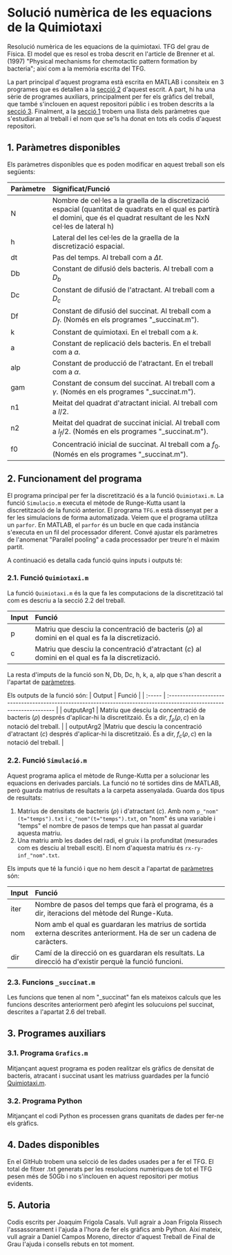 # Solució numèrica de les equacions de la Quimiotaxi
 Resolució numèrica de les equacions de la quimiotaxi. TFG del grau de Física. El model que es resol es troba descrit en l'article de Brenner et al. (1997) "Physical mechanisms for chemotactic pattern formation by bacteria"; així com a la memòria escrita del TFG.

 La part principal d'aquest programa està escrita en MATLAB i consiteix en 3 programes que es detallen a la [secció 2](#2-funcionament-del-programa) d'aquest escrit. A part, hi ha una sèrie de programes auxiliars, principalment per fer els gràfics del treball, que també s'inclouen en aquest repositori públic i es troben descrits a la [secció 3](#3-programes-auxiliars). Finalment, a la [secció 1](#1-paràmetres-disponibles) trobem una llista dels paràmetres que s'estudiaran al treball i el nom que se'ls ha donat en tots els codis d'aquest repositori.

## 1. Paràmetres disponibles
Els paràmetres disponibles que es poden modificar en aquest treball son els següents:

| Paràmetre | Significat/Funció |
|:----------|:----------------- |
|N | Nombre de cel·les a la graella de la discretizació espacial (quantitat de quadrats en el qual es partirà el domini, que és el quadrat resultant de les NxN cel·les de lateral h)|
| h | Lateral del les cel·les de la graella de la discretizació espacial. |
| dt | Pas del temps. Al treball com a $\Delta t$.
| Db | Constant de difusió dels bacteris. Al treball com a $D_b$ |
| Dc | Constant de difusió de l'atractant. Al treball com a $D_c$ |
| Df | Constant de difusió del succinat. Al treball com a $D_f$. (Només en els programes "_succinat.m"). |
| k | Constant de quimiotaxi. En el treball com a $k$. |
| a | Constant de replicació dels bacteris. En el treball com a $a$. |
| alp | Constant de producció de l'atractant. En el treball com a $\alpha$. |
| gam | Constant de consum del succinat. Al treball com a $\gamma$. (Només en els programes "_succinat.m"). |
| n1 | Meitat del quadrat d'atractant inicial. Al treball com a $l/2$. |
| n2 | Meitat del quadrat de succinat inicial. Al treball com a $l_f/2$. (Només en els programes "_succinat.m"). |
| f0 | Concentració inicial de succinat. Al treball com a $f_0$. (Només en els programes "_succinat.m").


## 2. Funcionament del programa
El programa principal per fer la discretització és a la funció `Quimiotaxi.m`. La funció `Simulacio.m` executa el mètode de Runge-Kutta usant la discretització de la funció anterior. El programa `TFG.m` està dissenyat per a fer les simulacions de forma automatizada. Veiem que el programa utilitza un `parfor`. En MATLAB, el `parfor` és un bucle en que cada instància s'executa en un fil del processador diferent. Convé ajustar els paràmetres de l'anomenat "Parallel pooling" a cada processador per treure'n el màxim partit.

A continuació es detalla cada funció quins inputs i outputs té:



### 2.1. Funció `Quimiotaxi.m`
La funció `Quimiotaxi.m` és la que fa les computacions de la discretització tal com es descriu a la secció 2.2 del treball. 


| Input | Funció                                                                                                               |
| :----- | :------------------------------------------------------------------------------------------------------------------- |
| p | Matriu que desciu la concentració de bacteris ($\rho$) al domini en el qual es fa la discretizació.   |
| c | Matriu que desciu la concentració d'atractant ($c$) al domini en el qual es fa la discretizació. |

La resta d'imputs de la funció son N, Db, Dc, h, k, a, alp que s'han descrit a l'apartat de [paràmetres](#1-paràmetres-disponibles).

Els outputs de la funció són:
| Output | Funció                                                                                                               |
| :----- | :------------------------------------------------------------------------------------------------------------------- |
| outputArg1 | Matriu que desciu la concentració de bacteris ($\rho$) després d'aplicar-hi la discretitzaió. És a dir, $f_\rho(\rho,c)$ en la notació del treball. |
| outputArg2 |Matriu que desciu la concentració d'atractant ($c$) després d'aplicar-hi la discretitzaió. És a dir, $f_c(\rho,c)$ en la notació del treball.  |

### 2.2. Funció `Simulació.m`
Aquest programa aplica el mètode de Runge-Kutta per a solucionar les equacions en derivades parcials. La funció no té sortides dins de MATLAB, però guarda matrius de resultats a la carpeta assenyalada. Guarda dos tipus de resultats:

1. Matrius de densitats de bacteris ($\rho$) i d'atractant ($c$). Amb nom `p_"nom"(t="temps").txt` i `c_"nom"(t="temps").txt`, on "nom" és una variable i "temps" el nombre de pasos de temps que han passat al guardar aquesta matriu.
2. Una matriu amb les dades del radi, el gruix i la profunditat (mesurades com es desciu al treball escit). El nom d'aquesta matriu és `rx-ry-inf_"nom".txt`.

Els imputs que té la funció i que no hem descit a l'apartat de [paràmetres](#1-paràmetres-disponibles) són:

| Input | Funció                                                                                                               |
| :----- | :------------------------------------------------------------------------------------------------------------------- |
| iter | Nombre de pasos del temps que farà el programa, és a dir, iteracions del mètode del Runge-Kuta. | 
| nom | Nom amb el qual es guardaran les matrius de sortida externa descrites anteriorment. Ha de ser un cadena de caràcters. |
| dir | Camí de la direcció on es guardaran els resultats. La direcció ha d'existir perquè la funció funcioni.|

### 2.3. Funcions `_succinat.m`
Les funcions que tenen al nom "_succinat" fan els mateixos calculs que les funcions descrites anteriorment però afegint les solucuions pel succinat, descrites a l'apartat 2.6 del treball.

## 3. Programes auxiliars
### 3.1. Programa `Grafics.m`
Mitjançant aquest programa es poden realitzar els gràfics de densitat de bacteris, atracant i succinat usant les matriuss guardades per la funció [Quimiotaxi.m](#21-funció-quimiotaxim).

### 3.2. Programa Python
Mitjançant el codi Python es processen grans quanitats de dades per fer-ne els gràfics.

## 4. Dades disponibles
En el GitHub trobem una selcció de les dades usades per a fer el TFG. El total de fitxer .txt generats per les resolucions numèriques de tot el TFG pesen més de 50Gb i no s'inclouen en aquest repositori per motius evidents.

## 5. Autoria
Codis escrits per Joaquim Frigola Casals. Vull agrair a Joan Frigola Rissech l'assassorament i l'ajuda a l'hora de fer els gràfics amb Python. Així mateix, vull agrair a Daniel Campos Moreno, director d'aquest Treball de Final de Grau l'ajuda i consells rebuts en tot moment.
